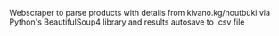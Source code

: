 Webscraper to parse products with details from kivano.kg/noutbuki via Python's BeautifulSoup4 library and results autosave to .csv file
